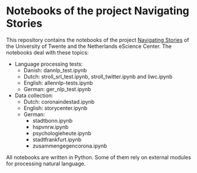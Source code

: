# Notebooks of the project Navigating Stories

This repository contains the notebooks of the project [Navigating Stories](https://navigating-stories.github.io/)
of the University of Twente and the Netherlands eScience Center. The notebooks deal with these topics:

- Language processing tests:
  - Danish: dannlp\_test.ipynb
  - Dutch: stroll\_srl\_test.ipynb, stroll\_twitter.ipynb and liwc.ipynb
  - English: allennlp-tests.ipynb
  - German: ger\_nlp\_test.ipynb
- Data collection:
  - Dutch: coronaindestad.ipynb
  - English: storycenter.ipynb
  - German:
    - stadtbonn.ipynb
    - hspvnrw.ipynb
    - psychologieheute.ipynb
    - stadtfrankfurt.ipynb
    - zusammengegencorona.ipynb

All notebooks are written in Python. Some of them rely on external modules for processing natural language.
